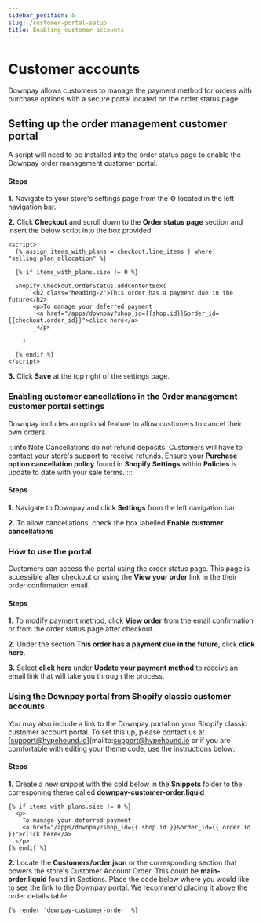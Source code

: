 ```yaml
---
sidebar_position: 5
slug: /customer-portal-setup
title: Enabling customer accounts
---
```


# Customer accounts

Downpay allows customers to manage the payment method for orders with purchase options with a secure portal located on the order status page. <!-- Enable either or both to allow customers more control to manage their orders. -->

<!-- >:::info Note
To set up Shopify customer accounts, review instructions provided [here](https://help.shopify.com/en/manual/customers/customer-accounts).
:::

## Shopify classic customer accounts

#### Steps

**1.** Click **Online Store** from your left navigation bar in Shopify Admin.

**2.** Click **Customize** on the theme you wish to add Downpay blocks to.

**3.** Login with a customer account using the top right account icon. 

Navigate to the **Classic customer accounts** template you are using from the dropdown menu at the top of the editor and then click the **Customer order** template. You may be asked to login to continue to the next step.

**4.** Select an order from the order list provided and hover below the order details section until you see a **+**. Click **Add block** and select the block named **Downpay App**. -->

## Setting up the order management customer portal

A script will need to be installed into the order status page to enable the Downpay order management customer portal.

#### Steps

**1.** Navigate to your store's settings page from the ⚙️ located in the left navigation bar.

**2.** Click **Checkout** and scroll down to the **Order status page** section and insert the below script into the box provided.

```
<script>
  {% assign items_with_plans = checkout.line_items | where: "selling_plan_allocation" %}

  {% if items_with_plans.size != 0 %}

  Shopify.Checkout.OrderStatus.addContentBox(
      `<h2 class="heading-2">This order has a payment due in the future</h2>
       <p>To manage your deferred payment 
        <a href="/apps/downpay?shop_id={{shop.id}}&order_id={{checkout.order_id}}">click here</a>
        </p>
       `
    )

  {% endif %}
</script>
```

**3.** Click **Save** at the top right of the settings page.

### Enabling customer cancellations in the Order management customer portal settings

Downpay includes an optional feature to allow customers to cancel their own orders.

:::info Note
Cancellations do not refund deposits. Customers will have to contact your store's support to receive refunds. Ensure your **Purchase option cancellation policy** found in **Shopify Settings** within **Policies** is update to date with your sale terms.
:::

#### Steps

**1.** Navigate to Downpay and click **Settings** from the left navigation bar

**2.** To allow cancellations, check the box labelled **Enable customer cancellations**

### How to use the portal

Customers can access the portal using the order status page. This page is accessible after checkout or using the **View your order** link in the their order confirmation email.

#### Steps

**1.** To modify payment method, click **View order** from the email confirmation or from the order status page after checkout.

**2.** Under the section **This order has a payment due in the future**, click **click here**.

**3.** Select **click here** under **Update your payment method** to receive an email link that will take you through the process.

### Using the Downpay portal from Shopify classic customer accounts

You may also include a link to the Downpay portal on your Shopify classic customer account portal. To set this up, please contact us at [support@hypehound.io](mailto:support@hypehound.io or if you are comfortable with editing your theme code, use the instructions below: 

#### Steps

**1.** Create a new snippet with the cold below in the **Snippets** folder to the corresponing theme called **downpay-customer-order.liquid**

```{% assign items_with_plans = order.line_items | where: 'selling_plan_allocation' %}
{% if items_with_plans.size != 0 %}
  <p>
    To manage your deferred payment
    <a href="/apps/downpay?shop_id={{ shop.id }}&order_id={{ order.id }}">click here</a>
  </p>
{% endif %}
```

**2.** Locate the **Customers/order.json** or the corresponding section that powers the store's Customer Account Order. This could be **main-order.liquid** found in Sections. Place the code below where you would like to see the link to the Downpay portal. We recommend placing it above the order details table. 

```
{% render 'downpay-customer-order' %}
```
